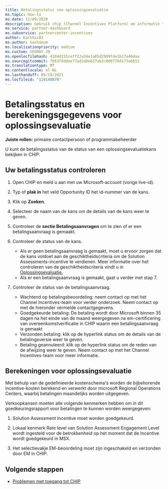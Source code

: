 ```yaml
---
title: Betalingsstatus van oplossingsevaluatie
ms.topic: how-to
ms.date: 11/09/2020
description: Gebruik chip (Channel Incentives Platform) om informatie te vinden over solution assessment-mogelijkheden, hun berekeningen en hun betalingsstatus.
ms.service: partner-dashboard
ms.subservice: partnercenter-incentives
author: Karthic83
ms.author: kashanum
ms.localizationpriority: medium
ms.custom: SEOMAY.20
ms.openlocfilehash: 4184d155ceff22a34e1a85d2909f4e1b17a46daa
ms.sourcegitcommit: 7063fdddee77ad2d8e627ab3c806f76d173ab652
ms.translationtype: MT
ms.contentlocale: nl-NL
ms.lasthandoff: 05/19/2021
ms.locfileid: "110148870"
---
```

# <a name="solution-assessment-payment-status-and-calculation-info"></a>Betalingsstatus en berekeningsgegevens voor oplossingsevaluatie

**Juiste rollen:** primaire contactpersoon of programmabeheerder

U kunt de betalingsstatus van de status van een oplossingsevaluatiekans bekijken in CHIP.

## <a name="how-to-review-your-payment-status"></a>Uw betalingsstatus controleren

1. Open CHIP en meld u aan met uw Microsoft-account (vorige live-id).
2. Typ of **plak in** het veld Opportunity ID het id-nummer van de kans.
3. Klik op **Zoeken**.
4. Selecteer de naam van de kans om de details van de kans weer te geven.
5. Controleer de **sectie Betalingsaanvragen** om te zien of er een betalingsaanvraag is gemaakt.
6. Controleer de status van de kans.

    - Als er geen betalingsaanvraag is gemaakt, moet u ervoor zorgen dat de kans voldoet aan de geschiktheidscriteria om de Solution Assessments-incentive te verdienen. Meer informatie over het controleren van de geschiktheidscriteria vindt u in [Oplossingsevaluatie.](chip-solution-assessment.md)
    - Als er een betalingsaanvraag is gemaakt, gaat u verder met stap 7.
7. Controleer de status van de betalingsaanvraag.

    - Wachtend op betalingsbeoordeling: neem contact op met het Channel Incentives-team voor verder onderzoek. Neem contact op met de hieronder vermelde contactgegevens.
    - Goedgekeurde betaling: De betaling wordt door Microsoft binnen 35 dagen na het einde van de maand weergegeven na em-certificering van overeenkomstverificatie in CHIP waarin een betalingsaanvraag is gemaakt
    -  Verzonden betaling: klik op de hyperlink status om de details van de betalingsversie weer te geven.
    - Betaling geannuleerd: klik op de hyperlink status om de reden van de afwijzing weer te geven. Neem contact op met het Channel Incentives-team voor meer informatie.

## <a name="calculations-for-solutions-assessment"></a>Berekeningen voor oplossingsevaluatie

Met behulp van de gedefinieerde kostenschema's worden de bijbehorende incentive-kosten berekend en verwerkt door microsoft Regional Operations Centers, waarbij betalingen maandelijks worden uitgegeven.

Verkoopkansen moeten alle volgende kenmerken hebben om in dit goedkeuringsrapport voor betalingen te kunnen worden weergegeven:

1. Solution Assessment Incentive moet worden goedgekeurd.

1. Lokaal kenmerk Rate level van Solution Assessment Engagement Level wordt ingesteld voor de betrokkenheid op het moment dat de Incentive wordt goedgekeurd in MSX.
 
1. Het selectievakje EM-beoordeling moet zijn ingeschakeld en verzonden door EM in CHIP.

## <a name="next-steps"></a>Volgende stappen

- [Problemen met toegang tot CHIP](chip-access-trouble.md) 
